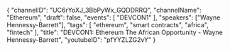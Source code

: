 {
    "channelID": "UC6rYoXJ_3BbPyWx_GQDDRRQ",
    "channelName": "Ethereum",
    "draft": false,
    "events": [
        "DEVCON1"
    ],
    "speakers": ["Wayne Hennessy-Barrett"],
    "tags": [
        "ethereum",
        "smart contracts",
        "africa",
        "fintech"
    ],
    "title": "DEVCON1: Ethereum The African Opportunity - Wayne Hennessy-Barrett",
    "youtubeID": "pfYYZLZG2vY"
}
